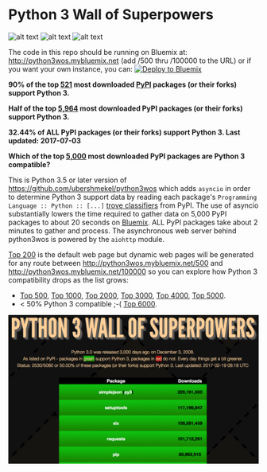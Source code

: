 # Python 3 Wall of Superpowers
![alt text](https://img.shields.io/badge/IBM_Bluemix-Ready-blue.svg "IBM Bluemix Ready")
![alt text](https://img.shields.io/badge/Python-3.5_or_later-green.svg "Python 3.5 or later")
![alt text](https://img.shields.io/travis/cclauss/python3wos_asyncio.svg "Travis build status")

The code in this repo should be running on Bluemix at: http://python3wos.mybluemix.net (add /500 thru /100000 to the URL) or if you want your own instance, you can:
[![Deploy to Bluemix](https://bluemix.net/deploy/button.png)](https://bluemix.net/deploy?repository=https://github.com/cclauss/python3wos_asyncio)


__90% of the top [521](https://python3wos.mybluemix.net/521) most downloaded [PyPI](http://pypi.python.org) packages (or their forks) support Python 3.__

__Half of the top [5,964](https://python3wos.mybluemix.net/5964) most downloaded PyPI packages (or their forks) support Python 3.__

__32.44% of ALL PyPI packages (or their forks) support Python 3. Last updated: 2017-07-03__

__Which of the top [5,000](http://python3wos.mybluemix.net/5000) most downloaded PyPI packages are Python 3 compatible?__

This is Python 3.5 or later version of https://github.com/ubershmekel/python3wos which adds `asyncio` in order to determine Python 3 support data by reading each package's `Programming Language :: Python :: [...]` [trove classifiers](https://pypi.python.org/pypi?%3Aaction=list_classifiers) from PyPI.  The use of asyncio substantially lowers the time required to gather data on 5,000 PyPI packages to about 20 seconds on [Bluemix](http://www.ibm.com/cloud-computing/bluemix/).  ALL PyPI packages take about 2 minutes to gather and process.  The asynchronous web server behind python3wos is powered by the `aiohttp` module.

[Top 200](http://python3wos.mybluemix.net/) is the default web page but dynamic web pages will be generated for any route between http://python3wos.mybluemix.net/500 and http://python3wos.mybluemix.net/100000 so you can explore how Python 3 compatibility drops as the list grows:
* [Top 500](http://python3wos.mybluemix.net/500), 
[Top 1000](http://python3wos.mybluemix.net/1000), 
[Top 2000](http://python3wos.mybluemix.net/2000), 
[Top 3000](http://python3wos.mybluemix.net/3000), 
[Top 4000](http://python3wos.mybluemix.net/4000), 
[Top 5000](http://python3wos.mybluemix.net/5000).
* < 50% Python 3 compatible ;-(  [Top 6000](http://python3wos.mybluemix.net/6000).

![](static_parent_dir/Python_3_is_3000_days_old.png)
